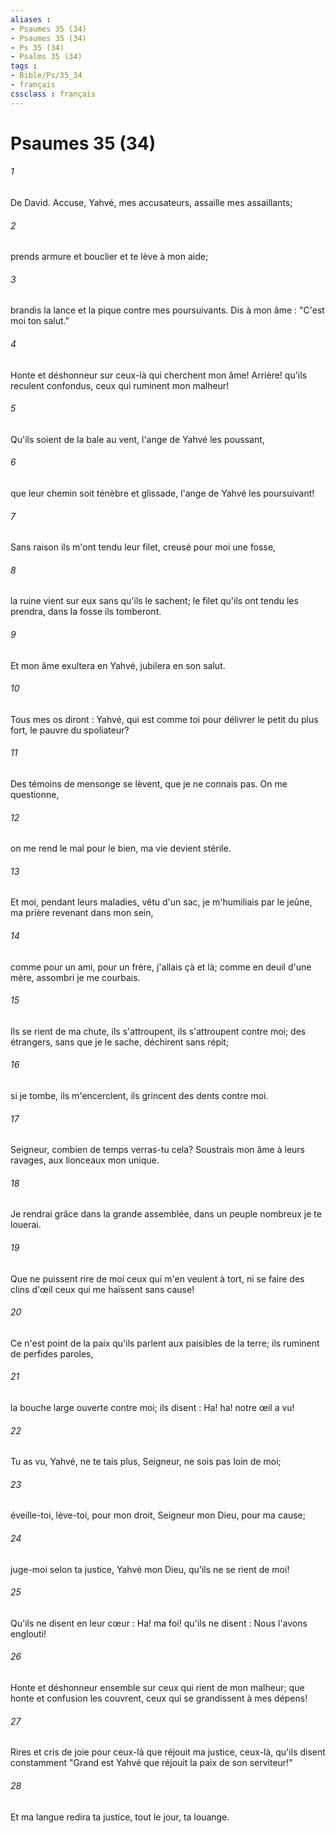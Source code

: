```yaml
---
aliases : 
- Psaumes 35 (34)
- Psaumes 35 (34)
- Ps 35 (34)
- Psalms 35 (34)
tags : 
- Bible/Ps/35_34
- français
cssclass : français
---
```


# Psaumes 35 (34)

###### 1
De David. Accuse, Yahvé, mes accusateurs, assaille mes assaillants;
###### 2
prends armure et bouclier et te lève à mon aide;
###### 3
brandis la lance et la pique contre mes poursuivants. Dis à mon âme : "C'est moi ton salut."
###### 4
Honte et déshonneur sur ceux-là qui cherchent mon âme! Arrière! qu'ils reculent confondus, ceux qui ruminent mon malheur!
###### 5
Qu'ils soient de la bale au vent, l'ange de Yahvé les poussant,
###### 6
que leur chemin soit ténèbre et glissade, l'ange de Yahvé les poursuivant!
###### 7
Sans raison ils m'ont tendu leur filet, creusé pour moi une fosse,
###### 8
la ruine vient sur eux sans qu'ils le sachent; le filet qu'ils ont tendu les prendra, dans la fosse ils tomberont.
###### 9
Et mon âme exultera en Yahvé, jubilera en son salut.
###### 10
Tous mes os diront : Yahvé, qui est comme toi pour délivrer le petit du plus fort, le pauvre du spoliateur?
###### 11
Des témoins de mensonge se lèvent, que je ne connais pas. On me questionne,
###### 12
on me rend le mal pour le bien, ma vie devient stérile.
###### 13
Et moi, pendant leurs maladies, vêtu d'un sac, je m'humiliais par le jeûne, ma prière revenant dans mon sein,
###### 14
comme pour un ami, pour un frère, j'allais çà et là; comme en deuil d'une mère, assombri je me courbais.
###### 15
Ils se rient de ma chute, ils s'attroupent, ils s'attroupent contre moi; des étrangers, sans que je le sache, déchirent sans répit;
###### 16
si je tombe, ils m'encerclent, ils grincent des dents contre moi.
###### 17
Seigneur, combien de temps verras-tu cela? Soustrais mon âme à leurs ravages, aux lionceaux mon unique.
###### 18
Je rendrai grâce dans la grande assemblée, dans un peuple nombreux je te louerai.
###### 19
Que ne puissent rire de moi ceux qui m'en veulent à tort, ni se faire des clins d'œil ceux qui me haïssent sans cause!
###### 20
Ce n'est point de la paix qu'ils parlent aux paisibles de la terre; ils ruminent de perfides paroles,
###### 21
la bouche large ouverte contre moi; ils disent : Ha! ha! notre œil a vu!
###### 22
Tu as vu, Yahvé, ne te tais plus, Seigneur, ne sois pas loin de moi;
###### 23
éveille-toi, lève-toi, pour mon droit, Seigneur mon Dieu, pour ma cause;
###### 24
juge-moi selon ta justice, Yahvé mon Dieu, qu'ils ne se rient de moi!
###### 25
Qu'ils ne disent en leur cœur : Ha! ma foi! qu'ils ne disent : Nous l'avons englouti!
###### 26
Honte et déshonneur ensemble sur ceux qui rient de mon malheur; que honte et confusion les couvrent, ceux qui se grandissent à mes dépens!
###### 27
Rires et cris de joie pour ceux-là que réjouit ma justice, ceux-là, qu'ils disent constamment "Grand est Yahvé que réjouit la paix de son serviteur!"
###### 28
Et ma langue redira ta justice, tout le jour, ta louange.
